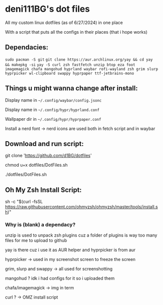 # deni111BG's dot files
All my custom linux dotfiles (as of 6/27/2024) in one place

With a script that puts all the configs in their places (that i hope works)

## Dependacies:
`sudo pacman -S git`
`git clone https://aur.archlinux.org/yay && cd yay && makepkg -si` 
`yay -S curl zsh fastfetch unzip btop eza foot imagemagick chafa mangohud hyprland waybar rofi-wayland zsh grim slurp hyprpicker wl-clipboard swappy hyprpaper ttf-jetbrains-mono`

## Things u might wanna change after install:
Display name in `~/.config/waybar/config.jsonc`

Display name in `~/.config/hypr/hyprland.conf`

Wallpaper dir in `~/.config/hypr/hyprpaper.conf`

Install a nerd font -> nerd icons are used both in fetch script and in waybar

## Download and run script:

git clone 'https://github.com/d1BG/dotfiles'

chmod u+x dotfiles/DotFiles.sh

./dotfiles/DotFiles.sh

## Oh My Zsh Install Script:
sh -c "$(curl -fsSL https://raw.githubusercontent.com/ohmyzsh/ohmyzsh/master/tools/install.sh)"

### Why is (blank) a dependacy?
unzip is used to unpack zsh plugins cuz a folder of plugins is way too many files for me to upload to github

yay is there cuz i use it as AUR helper and hyprpicker is from aur

hyprpicker -> used in my screenshot screen to freeze the screen

grim, slurp and swappy -> all used for screenshotting

mangohud ? idk i had configs for it so i uploaded them

chafa/imagemagick -> img in term

curl ? -> OMZ install script
